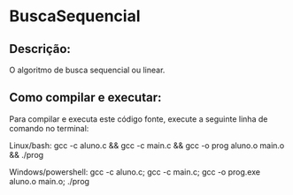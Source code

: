 # BuscaSequencial
## Descrição: 
O algoritmo de busca sequencial ou linear.




## Como compilar e executar:
Para compilar e executa este código fonte, execute a seguinte linha de comando no terminal:

Linux/bash: gcc -c aluno.c && gcc -c main.c && gcc -o prog aluno.o main.o && ./prog

Windows/powershell: gcc -c aluno.c; gcc -c main.c; gcc -o prog.exe aluno.o main.o; ./prog
